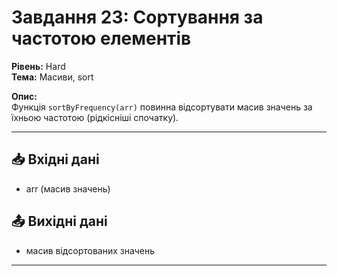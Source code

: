 # Завдання 23: Сортування за частотою елементів  
**Рівень:** Hard  
**Тема:** Масиви, sort  

**Опис:**  
Функція `sortByFrequency(arr)` повинна відсортувати масив значень за їхньою частотою (рідкісніші спочатку).  

---
## 📥 Вхідні дані
- arr (масив значень)

## 📤 Вихідні дані
- масив відсортованих значень  

---